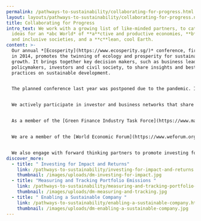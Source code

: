 ```yaml
---
permalink: /pathways-to-sustainability/collaborating-for-progress.html
layout: layouts/pathways-to-sustainability/collaborating-for-progress.njk
title: Collaborating for Progress
intro_text: We work with a growing list of like-minded partners, to catalyse
  ideas for an *abc World* of **a**ctive and productive economies, **b**eautiful
  and inclusive societies, and a **c**lean, cool Earth.
content: >-
  Our annual *[Ecosperity](https://www.ecosperity.sg/)* conference, first held
  in 2014, promotes the twinning of ecology and prosperity for sustainable
  growth. It brings together key decision makers, such as business leaders,
  policymakers, investors and civil society, to share insights and best
  practices on sustainable development.


  The planned conference last year was postponed due to the pandemic. Instead, we instituted an online series of *Ecosperity* Conversations with our portfolio companies and a wide group of stakeholders. Highlights for the year included sessions on biodiversity and ecosystem services, nature-based solutions, and integrated services for sustainable districts.


  We actively participate in investor and business networks that share our common vision of a future that provides equal opportunity and prosperity for all.


  As a member of the [Green Finance Industry Task Force](https://www.mas.gov.sg/news/media-releases/2021/accelerating-green-finance) under the Monetary Authority of Singapore’s [Financial Centre Advisory Panel](https://www.mas.gov.sg/who-we-are/MAS-Advisory-Panels-and-Committees/financial-centre-advisory-panel), we shared our recommendations to establish Singapore as a green finance node.


  We are a member of the [World Economic Forum](https://www.weforum.org/), the [Focusing Capital on the Long Term Initiative](https://www.fcltglobal.org/) and the [Sustainability Accounting Standards Board (SASB)](https://www.sasb.org/). We work with them and others to promote responsible investing. In order to promote increased sustainability-related disclosures among listed companies, for example, we have partnered SASB and [SGX](https://www.sgx.com/) to host awareness sessions for SGX-listed company boards and senior management.


  We also engage with forward thinking partners to promote investing for sustainability and impact, through forums such as the [Global Impact Investing Network](https://thegiin.org/).  123
discover_more:
  - title: " Investing for Impact and Returns"
    link: /pathways-to-sustainability/investing-for-impact-and-returns.html
    thumbnail: /images/uploads/dm-investing-for-impact.jpg
  - title: "Measuring and Tracking Portfolio Emissions "
    link: /pathways-to-sustainability/measuring-and-tracking-portfolio-emissions.html
    thumbnail: /images/uploads/dm-measuring-and-tracking.jpg
  - title: " Enabling a Sustainable Company "
    link: /pathways-to-sustainability/enabling-a-sustainable-company.html
    thumbnail: /images/uploads/dm-enabling-a-sustainable-company.jpg
---
```

